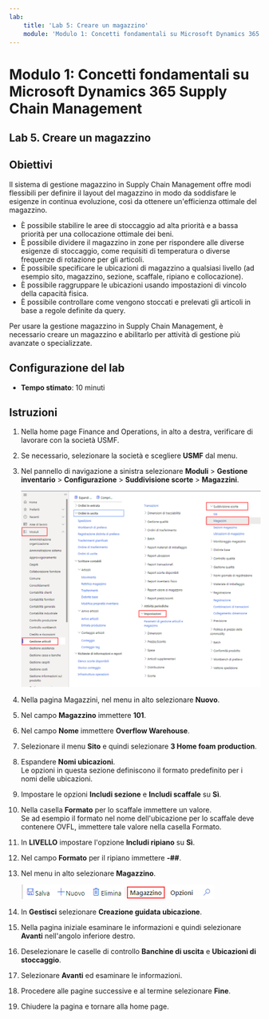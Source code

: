 ```yaml
---
lab:
    title: 'Lab 5: Creare un magazzino'
    module: 'Modulo 1: Concetti fondamentali su Microsoft Dynamics 365 Supply Chain Management'
---
```


# Modulo 1: Concetti fondamentali su Microsoft Dynamics 365 Supply Chain Management

## Lab 5. Creare un magazzino

## Obiettivi
Il sistema di gestione magazzino in Supply Chain Management offre modi flessibili per definire il layout del magazzino in modo da soddisfare le esigenze in continua evoluzione, così da ottenere un'efficienza ottimale del magazzino.

- È possibile stabilire le aree di stoccaggio ad alta priorità e a bassa priorità per una collocazione ottimale dei beni.
- È possibile dividere il magazzino in zone per rispondere alle diverse esigenze di stoccaggio, come requisiti di temperatura o diverse frequenze di rotazione per gli articoli.
- È possibile specificare le ubicazioni di magazzino a qualsiasi livello (ad esempio sito, magazzino, sezione, scaffale, ripiano e collocazione).
- È possibile raggruppare le ubicazioni usando impostazioni di vincolo della capacità fisica.
- È possibile controllare come vengono stoccati e prelevati gli articoli in base a regole definite da query.

Per usare la gestione magazzino in Supply Chain Management, è necessario creare un magazzino e abilitarlo per attività di gestione più avanzate o specializzate.

## Configurazione del lab

   - **Tempo stimato**: 10 minuti

## Istruzioni

1. Nella home page Finance and Operations, in alto a destra, verificare di lavorare con la società USMF.

1. Se necessario, selezionare la società e scegliere **USMF** dal menu.

1. Nel pannello di navigazione a sinistra selezionare **Moduli** > **Gestione inventario** > **Configurazione** > **Suddivisione scorte** > **Magazzini**.

    ![Schermata che mostra lo spostamento nel modulo Magazzini](./media/lp1-m3-warehouses-module-navigation.png)

1. Nella pagina Magazzini, nel menu in alto selezionare **Nuovo**.

1. Nel campo **Magazzino** immettere **101**.

1. Nel campo **Nome** immettere **Overflow Warehouse**.

1. Selezionare il menu **Sito** e quindi selezionare **3 Home foam production**.

1. Espandere **Nomi ubicazioni**.  
    Le opzioni in questa sezione definiscono il formato predefinito per i nomi delle ubicazioni.

1. Impostare le opzioni **Includi sezione** e **Includi scaffale** su **Sì**.

1. Nella casella **Formato** per lo scaffale immettere un valore.  
    Se ad esempio il formato nel nome dell'ubicazione per lo scaffale deve contenere OVFL, immettere tale valore nella casella Formato.

1. In **LIVELLO** impostare l'opzione **Includi ripiano** su **Sì**.

1. Nel campo **Formato** per il ripiano immettere **-##**.

1. Nel menu in alto selezionare **Magazzino**.

    ![Schermata che mostra l'opzione di menu Magazzino evidenziata](./media/lp1-m3-warehouses-menu-option.png)

1. In **Gestisci** selezionare **Creazione guidata ubicazione**.

1. Nella pagina iniziale esaminare le informazioni e quindi selezionare **Avanti** nell'angolo inferiore destro.

1. Deselezionare le caselle di controllo **Banchine di uscita** e **Ubicazioni di stoccaggio**.

1. Selezionare **Avanti** ed esaminare le informazioni.

1. Procedere alle pagine successive e al termine selezionare **Fine**.

1. Chiudere la pagina e tornare alla home page.
